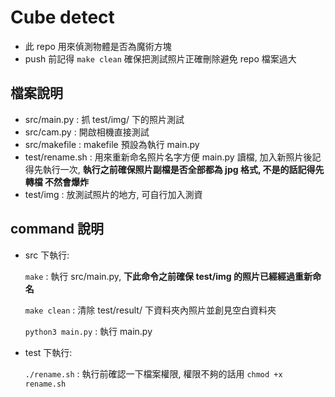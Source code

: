 # Cube detect

* 此 repo 用來偵測物體是否為魔術方塊
* push 前記得 ```make clean``` 確保把測試照片正確刪除避免 repo 檔案過大

## 檔案說明

* src/main.py : 抓 test/img/ 下的照片測試
* src/cam.py : 開啟相機直接測試
* src/makefile : makefile 預設為執行 main.py
* test/rename.sh : 用來重新命名照片名字方便 main.py 讀檔, 加入新照片後記得先執行一次, **執行之前確保照片副檔是否全部都為 jpg 格式, 不是的話記得先轉檔 不然會爆炸**
* test/img : 放測試照片的地方, 可自行加入測資

## command 說明

* src 下執行:

    ```make``` : 執行 src/main.py, **下此命令之前確保 test/img 的照片已經經過重新命名**

    ```make clean``` : 清除 test/result/ 下資料夾內照片並創見空白資料夾

    ```python3 main.py``` : 執行 main.py

* test 下執行:

    ```./rename.sh``` : 執行前確認一下檔案權限, 權限不夠的話用 ```chmod +x rename.sh```